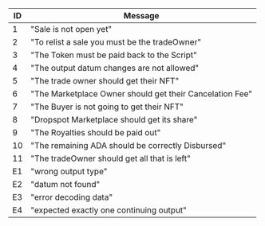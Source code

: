 | ID  | Message                                                   |
|-----|-----------------------------------------------------------|
|  1  | "Sale is not open yet"                                    | 
|  2  | "To relist a sale you must be the tradeOwner"             |
|  3  | "The Token must be paid back to the Script"               |
|  4  | "The output datum changes are not allowed"                |
|  5  | "The trade owner should get their NFT"                    |
|  6  | "The Marketplace Owner should get their Cancelation Fee"  |
|  7  | "The Buyer is not going to get their NFT"                 |
|  8  | "Dropspot Marketplace should get its share"               |
|  9  | "The Royalties should be paid out"                        |
| 10  | "The remaining ADA should be correctly Disbursed"         |
| 11  | "The tradeOwner should get all that is left"              |
| E1  | "wrong output type" |
| E2  | "datum not found" |
| E3  | "error decoding data" |
| E4  | "expected exactly one continuing output" |